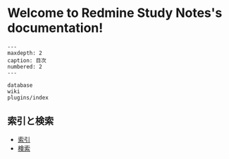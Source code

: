 # Welcome to Redmine Study Notes's documentation!

```{toctree}
---
maxdepth: 2
caption: 目次
numbered: 2
---

database
wiki
plugins/index
```

## 索引と検索

- [索引](genindex)
- [検索](search)
